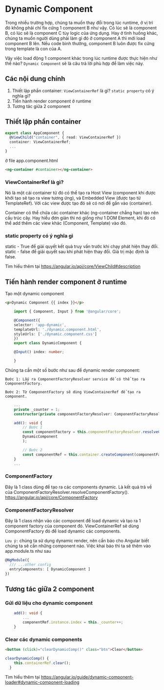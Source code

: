 # Dynamic Component

Trong nhiều trường hợp, chúng ta muốn thay đổi trong lúc runtime, ở vị trí đó không phải chỉ fix cứng 1 component B như vậy. Có lúc sẽ là component B, có lúc sẽ là component C tùy logic của ứng dụng. Hay ở tình huống khác, chúng ta muốn người dùng phải làm gì đó ở component A thì mới load component B lên. Nếu code bình thường, component B luôn được fix cứng trong template là con của A.

Vậy việc load động 1 component khác trong lúc runtime được thực hiện như thế nào? `Dynamic Component` sẽ là câu trả lời phù hợp để làm việc này.

## Các nội dung chính
1. Thiết lập phần container: `ViewContainerRef` là gì? `static property` có ý nghĩa gì?
2. Tiến hành render component ở runtime
3. Tương tác giữa 2 component

## Thiết lập phần container

``` ts
export class AppComponent {
  @ViewChild("container", { read: ViewContainerRef })
  container: ViewContainerRef;
  ...
}
```

ở file app.component.html
```html
<ng-container #container></ng-container>
```

### ViewContainerRef là gì?
Nó là một cái container từ đó có thể tạo ra Host View (component khi được khởi tạo sẽ tạo ra view tương ứng), và Embedded View (được tạo từ TemplateRef). Với các view được tạo đó sẽ có nơi để gắn vào (container).

Container có thể chứa các container khác (ng-container chẳng hạn) tạo nên cấu trúc cây. Hay hiểu đơn giản thì nó giống như 1 DOM Element, khi đó có thể add thêm các view khác (Component, Template) vào đó.

### static property có ý nghĩa gì
static - True để giải quyết kết quả truy vấn trước khi chạy phát hiện thay đổi.
static - false để giải quyết sau khi phát hiện thay đổi. Giá trị mặc định là false.

Tìm hiểu thêm tại https://angular.io/api/core/ViewChild#description

## Tiến hành render component ở runtime

Tạo một dynamic component
```html
<p>Dynamic Component {{ index }}</p>
```

```ts
    import { Component, Input } from '@angular/core';

    @Component({
    selector: 'app-dynamic',
    templateUrl: './dynamic.component.html',
    styleUrls: ['./dynamic.component.css']
    })
    export class DynamicComponent {

    @Input() index: number;

    }
```

Chúng ta cần một số bước như sau để dynamic render component:

    Bước 1: Lấy ra ComponentFactoryResolver service để có thể tạo ra ComponentFactory.

    Bước 2: Từ ComponentFactory sẽ dùng ViewContainerRef để tạo ra component.

```ts
    ...
    private _counter = 1;
    constructor(private componentFactoryResolver: ComponentFactoryResolver) {}

    add(): void {
        // Bước 1
        const componentFactory = this.componentFactoryResolver.resolveComponentFactory(
        DynamicComponent
        );

        // Bước 2
        const componentRef = this.container.createComponent(componentFactory);
    }
    ...
```
### ComponentFactory
Đây là 1 class dùng để tạo ra các components dynamic. Là kết quả trả về của ComponentFactoryResolver.resolveComponentFactory().
https://angular.io/api/core/ComponentFactory

### ComponentFactoryResolver
Đây là 1 class nhận vào các component để load dynamic và tạo ra 1 component factory của component đó. ViewContainerRef sẽ dùng ComponentFactory đó để load dynamic các components.

`Lưu ý:`  chúng ta sử dụng dynamic render, nên cần báo cho Angular biết chúng ta sẽ cần những component nào. Việc khai báo thì ta sẽ thêm vào app.module.ts như sau
```ts
@NgModule({
  /// ...other config
  entryComponents: [ DynamicComponent ]
})
```
## Tương tác giữa 2 component
### Gửi dữ liệu cho dynamic component
```ts
    add(): void {
        ...
        componentRef.instance.index = this._counter++;
    }
```
### Clear các dynamic components
```html
<button (click)="clearDynamicComp()" class="btn">Clear</button>
```
```ts
clearDynamicComp() {
    this.containerRef.clear();
  }
```

Tìm hiểu thêm tại https://angular.io/guide/dynamic-component-loader#dynamic-component-loading